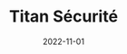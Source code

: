 ---
title       : Titan Sécurité
description : Entreprise de sécurité physique québécoise.
date        : 2022-11-01
link        : https://titansecurite.com/
company     : fatfish
extraInfos: 
  - WordPress
  - GSAP
---